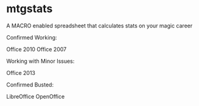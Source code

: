 mtgstats
========

A MACRO enabled spreadsheet that calculates stats on your magic career 

Confirmed Working:

Office 2010
Office 2007

Working with Minor Issues:

Office 2013

Confirmed Busted:

LibreOffice
OpenOffice
